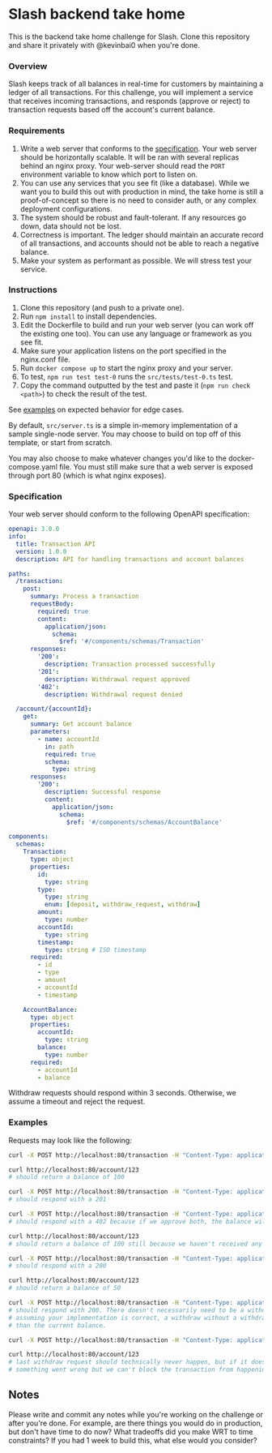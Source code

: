 # Slash backend take home

This is the backend take home challenge for Slash. Clone this repository and share it privately with @kevinbai0 when you're done.

### Overview

Slash keeps track of all balances in real-time for customers by maintaining a ledger of all transactions. For this challenge, you will implement a service that receives incoming transactions, and responds (approve or reject) to transaction requests based off the account's current balance. 

### Requirements

1. Write a web server that conforms to the [specification](#specification). Your web server should be horizontally scalable. It will be ran with several replicas behind an nginx proxy. Your web-server should read the `PORT` environment variable to know which port to listen on.
2. You can use any services that you see fit (like a database). While we want you to build this out with production in mind, the take home is still a proof-of-concept so there is no need to consider auth, or any complex deployment configurations.
3. The system should be robust and fault-tolerant. If any resources go down, data should not be lost.
4. Correctness is important. The ledger should maintain an accurate record of all transactions, and accounts should not be able to reach a negative balance.
5. Make your system as performant as possible. We will stress test your service.

### Instructions

1. Clone this repository (and push to a private one).
2. Run `npm install` to install dependencies.
3. Edit the Dockerfile to build and run your web server (you can work off the existing one too). You can use any language or framework as you see fit.
4. Make sure your application listens on the port specified in the nginx.conf file.
5. Run `docker compose up` to start the nginx proxy and your server.
6. To test, `npm run test test-0` runs the `src/tests/test-0.ts` test.
7. Copy the command outputted by the test and paste it (`npm run check <path>`) to check the result of the test.

See [examples](#examples) on expected behavior for edge cases.

By default, `src/server.ts` is a simple in-memory implementation of a sample single-node server. You may choose to build on top off of this template, or start from scratch.

You may also choose to make whatever changes you'd like to the docker-compose.yaml file. You must still make sure that a web server is exposed through port 80 (which is what nginx exposes).

### Specification

Your web server should conform to the following OpenAPI specification:

```yaml
openapi: 3.0.0
info:
  title: Transaction API
  version: 1.0.0
  description: API for handling transactions and account balances

paths:
  /transaction:
    post:
      summary: Process a transaction
      requestBody:
        required: true
        content:
          application/json:
            schema:
              $ref: '#/components/schemas/Transaction'
      responses:
        '200':
          description: Transaction processed successfully
        '201':
          description: Withdrawal request approved
        '402':
          description: Withdrawal request denied

  /account/{accountId}:
    get:
      summary: Get account balance
      parameters:
        - name: accountId
          in: path
          required: true
          schema:
            type: string
      responses:
        '200':
          description: Successful response
          content:
            application/json:
              schema:
                $ref: '#/components/schemas/AccountBalance'

components:
  schemas:
    Transaction:
      type: object
      properties:
        id:
          type: string
        type:
          type: string
          enum: [deposit, withdraw_request, withdraw]
        amount:
          type: number
        accountId:
          type: string
        timestamp:
          type: string # ISO timestamp
      required:
        - id
        - type
        - amount
        - accountId
        - timestamp

    AccountBalance:
      type: object
      properties:
        accountId:
          type: string
        balance:
          type: number
      required:
        - accountId
        - balance
```

Withdraw requests should respond within 3 seconds. Otherwise, we assume a timeout and reject the request.

### Examples

Requests may look like the following:
```sh
curl -X POST http://localhost:80/transaction -H "Content-Type: application/json" -d '{"id": "1", "type": "deposit", "amount": 100, "accountId": "123", "timestamp": "2023-01-01T00:00:00Z"}'

curl http://localhost:80/account/123
# should return a balance of 100

curl -X POST http://localhost:80/transaction -H "Content-Type: application/json" -d '{"id": "2", "type": "withdraw_request", "amount": 50, "accountId": "123", "timestamp": "2023-01-01T00:00:01Z"}' 
# should respond with a 201

curl -X POST http://localhost:80/transaction -H "Content-Type: application/json" -d '{"id": "3", "type": "withdraw-request", "amount": 51, "accountId": "123", "timestamp": "2023-01-01T00:00:02Z"}'
# should respond with a 402 because if we approve both, the balance will go negative

curl http://localhost:80/account/123
# should return a balance of 100 still because we haven't received any actual "withdraw"s yet

curl -X POST http://localhost:80/transaction -H "Content-Type: application/json" -d '{"id": "4", "type": "withdraw", "amount": 50, "accountId": "123", "timestamp": "2023-01-01T00:00:03Z"}'
# should respond with a 200

curl http://localhost:80/account/123
# should return a balance of 50

curl -X POST http://localhost:80/transaction -H "Content-Type: application/json" -d '{"id": "5", "type": "withdraw", "amount": 50, "accountId": "123", "timestamp": "2023-01-01T00:00:04Z"}'
# should respond with 200. There doesn't necessarily need to be a withdraw_request before a withdraw.
# assuming your implementation is correct, a withdraw without a withdraw_request will never be more
# than the current balance.

curl -X POST http://localhost:80/transaction -H "Content-Type: application/json" -d '{"id": "6", "type": "withdraw", "amount": 100, "accountId": "123", "timestamp": "2023-01-01T00:00:05Z"}'

curl http://localhost:80/account/123
# last withdraw request should technically never happen, but if it does, 
# something went wrong but we can't block the transaction from happening
```

## Notes

Please write and commit any notes while you're working on the challenge or after you're done. For example, are there things you would do in production, but don't have time to do now? What tradeoffs did you make WRT to time constraints? If you had 1 week to build this, what else would you consider? 
